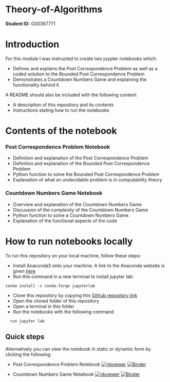 # Theory-of-Algorithms

**Student ID:** G00367771

# Introduction
For this module I was instructed to create two juypter notebooks which:
* Defines and explains the Post Correspondence Problem as well as a coded solution to the Bounded Post Correspondence Problem
* Demonstrates a Countdown Numbers Game and explaining the functionality behind it

A README should also be included with the following content:
* A description of this repository and its contents
* Instructions stating how to run the notebooks

# Contents of the notebook
### Post Correspondence Problem Notebook
* Definition and explanation of the Post Correspondence Problem
* Definition and explanation of the Bounded Post Correspondence Problem
* Python function to solve the Bounded Post Correspondence Problem
* Explanation of what an undecidable problem is in computability theory

### Countdown Numbers Game Notebook
* Overview and explanation of the Countdown Numbers Game
* Discussion of the complexity of the Countdown Numbers Game
* Python function to solve a Countdown Numbers Game.
* Explanation of the functional aspects of the code

# How to run notebooks locally
To run this repository on your local machine, follow these steps:
* Install Anaconda3 onto your machine. A link to the Anaconda website is given [here](https://www.anaconda.com/products/individual)
* Run this command in a new terminal to install jupyter lab:
``` 
conda install -c conda-forge jupyterlab
```
* Clone this repository by copying this [Github repository link](https://github.com/johngroves1/Theory-of-Algorithms)
* Open the cloned folder of this repository
* Open a terminal in this folder
* Run the notebooks with the following command
``` 
  run jupyter lab
```

## Quick steps
Alternatively you can view the notebook in static or dynamic form by clicking the following:

* Post Correspondence Problem Notebook
[![nbviewer](https://raw.githubusercontent.com/jupyter/design/master/logos/Badges/nbviewer_badge.svg)](https://nbviewer.org/github/johngroves1/Theory-of-Algorithms/blob/main/post-correspondence.ipynb) [![Binder](https://mybinder.org/badge_logo.svg)](https://mybinder.org/v2/gh/johngroves1/Theory-of-Algorithms/199d4c69b2503e93b565f21a56ec90be3a6d0a68)

* Countdown Numbers Game Notebook
[![nbviewer](https://raw.githubusercontent.com/jupyter/design/master/logos/Badges/nbviewer_badge.svg)](https://nbviewer.org/github/johngroves1/Theory-of-Algorithms/blob/main/countdown.ipynb)  [![Binder](https://mybinder.org/badge_logo.svg)](https://mybinder.org/v2/gh/johngroves1/Theory-of-Algorithms/199d4c69b2503e93b565f21a56ec90be3a6d0a68)


